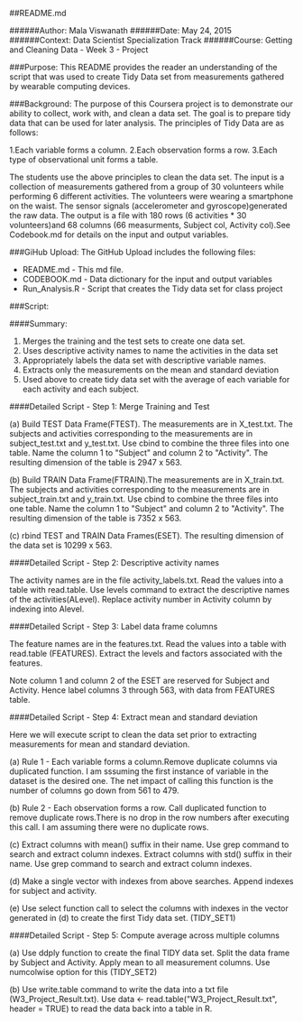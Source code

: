 ##README.md

######Author: Mala Viswanath
######Date: May 24, 2015
######Context: Data Scientist Specialization Track
######Course: Getting and Cleaning Data - Week 3 - Project

###Purpose:
This README provides the reader an understanding of the script that was used to create Tidy Data set from measurements gathered by wearable computing devices.

###Background:
The purpose of this Coursera project is to demonstrate our ability to collect, work with, and clean a data set. The goal is to prepare tidy data that can be used for later analysis. The principles of Tidy Data are as follows:

   1.Each variable forms a column.
   2.Each observation forms a row.
   3.Each type of observational unit forms a table. 

The students use the above principles to clean the data set. The input is a collection of measurements gathered from a group of 30 volunteers while performing 6 different activities. The volunteers were wearing a smartphone on the waist. The sensor signals (accelerometer and gyroscope)generated the raw data.  The output is a file with 180 rows (6 activities * 30 volunteers)and 68 columns (66 measurments, Subject col, Activity col).See Codebook.md for details on the input and output variables.

###GiHub Upload:
The GitHub Upload includes the following files:
- README.md - This md file.
- CODEBOOK.md - Data dictionary for the input and output variables
- Run_Analysis.R - Script that creates the Tidy data set for class project

###Script:

####Summary:
1. Merges the training and the test sets to create one data set.
2. Uses descriptive activity names to name the activities in the data set
3. Appropriately labels the data set with descriptive variable names. 
4. Extracts only the measurements on the mean and standard deviation
5. Used above to create tidy data set with the average of each variable for each activity and each subject.

####Detailed Script - Step 1: Merge Training and Test

(a) Build TEST Data Frame(FTEST). The measurements are in X_test.txt. The subjects and activities corresponding to the measurements are in subject_test.txt and y_test.txt. Use cbind to combine the three files into one table. Name the column 1 to "Subject" and column 2 to "Activity". The resulting dimension of the table is 2947 x 563.

(b) Build TRAIN Data Frame(FTRAIN).The measurements are in X_train.txt. The subjects and activities corresponding to the measurements are in subject_train.txt and y_train.txt. Use cbind to combine the three files into one table. Name the column 1 to "Subject" and column 2 to "Activity". The resulting dimension of the table is 7352 x 563.

(c) rbind TEST and TRAIN Data Frames(ESET). The resulting dimension of the data set is 10299  x 563.

####Detailed Script - Step 2: Descriptive activity names 

The activity names are in the file activity_labels.txt. Read the values into a table with read.table. Use levels command to extract the descriptive names of the activities(ALevel). Replace activity number in Activity column by indexing into Alevel.

####Detailed Script - Step 3: Label data frame columns

The feature names are in the features.txt. Read the values into a table with read.table (FEATURES). Extract the levels and factors associated with the features. 

Note column 1 and column 2 of the ESET are reserved for Subject and Activity. Hence label columns 3 through 563, with data from FEATURES table.

####Detailed Script - Step 4: Extract mean and standard deviation

Here we will execute script to clean the data set prior to extracting measurements for mean and standard deviation.

(a) Rule 1 - Each variable forms a column.Remove duplicate columns via duplicated function. I am sssuming the first instance of variable in the dataset is the desired one. The net impact of calling this function is the number of columns go down from 561 to 479.

(b) Rule 2 - Each observation forms a row. Call duplicated function to remove duplicate rows.There is no drop in the row numbers after executing this call. I am assuming there were no duplicate rows.

(c) Extract columns with mean() suffix in their name. Use grep command to search and extract column indexes. Extract columns with std() suffix in their name. Use grep command to search and extract column indexes.

(d) Make a single vector with indexes from above searches. Append indexes for subject and activity.

(e) Use select function call to select the columns with indexes in the vector generated in (d) to create the first Tidy data set. (TIDY_SET1)

####Detailed Script - Step 5: Compute average across multiple columns

(a) Use ddply function to create the final TIDY data set. Split the data frame by Subject and Activity. Apply mean to all measurement columns. Use numcolwise option for this (TIDY_SET2)

(b) Use write.table command to write the data into a txt file (W3_Project_Result.txt). Use data <- read.table("W3_Project_Result.txt", header = TRUE) to read the data back into a table in R.



